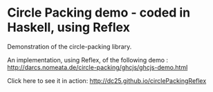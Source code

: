 # Circle Packing demo - coded in Haskell, using Reflex

Demonstration of the circle-packing library.

An implementation, using Reflex, of the following demo : http://darcs.nomeata.de/circle-packing/ghcjs/ghcjs-demo.html

Click here to see it in action:  http://dc25.github.io/circlePackingReflex


